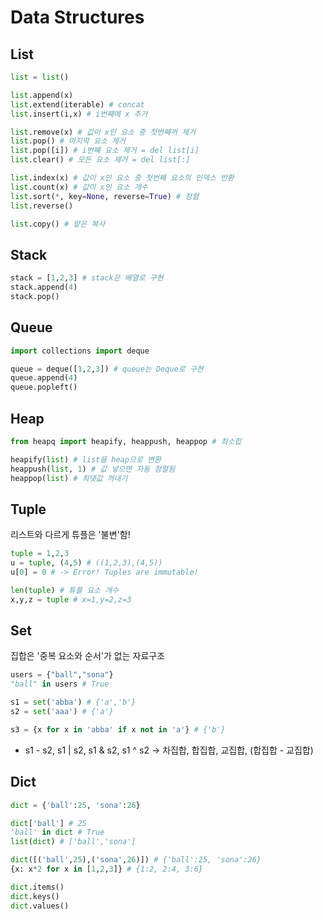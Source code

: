 # Data Structures

## List

```py
list = list()

list.append(x)
list.extend(iterable) # concat
list.insert(i,x) # i번째에 x 추가

list.remove(x) # 값이 x인 요소 중 첫번째꺼 제거
list.pop() # 마지막 요소 제거
list.pop([i]) # i번째 요소 제거 = del list[i]
list.clear() # 모든 요소 제거 = del list[:]

list.index(x) # 값이 x인 요소 중 첫번째 요소의 인덱스 반환
list.count(x) # 값이 x인 요소 개수
list.sort(*, key=None, reverse=True) # 정렬
list.reverse()

list.copy() # 얕은 복사
```

## Stack

```py
stack = [1,2,3] # stack은 배열로 구현
stack.append(4)
stack.pop()
```

## Queue

```py
import collections import deque

queue = deque([1,2,3]) # queue는 Deque로 구현
queue.append(4)
queue.popleft()
```

## Heap

```py
from heapq import heapify, heappush, heappop # 최소힙

heapify(list) # list을 heap으로 변환
heappush(list, 1) # 값 넣으면 자동 정렬됨
heappop(list) # 최댓값 꺼내기
```

## Tuple

리스트와 다르게 튜플은 '불변'함!

```py
tuple = 1,2,3
u = tuple, (4,5) # ((1,2,3),(4,5))
u[0] = 0 # -> Error! Tuples are immutable!

len(tuple) # 튜플 요소 개수
x,y,z = tuple # x=1,y=2,z=3
```

## Set

집합은 '중복 요소와 순서'가 없는 자료구조

```py
users = {"ball","sona"}
"ball" in users # True

s1 = set('abba') # {'a','b'}
s2 = set('aaa') # {'a'}

s3 = {x for x in 'abba' if x not in 'a'} # {'b'}
```

- s1 - s2, s1 | s2, s1 & s2, s1 ^ s2 -> 차집합, 합집합, 교집합, (합집합 - 교집합)

## Dict

```py
dict = {'ball':25, 'sona':26}

dict['ball'] # 25
'ball' in dict # True
list(dict) # ['ball','sona']

dict([('ball',25),('sona',26)]) # {'ball':25, 'sona':26}
{x: x*2 for x in [1,2,3]} # {1:2, 2:4, 3:6}

dict.items()
dict.keys()
dict.values()
```
